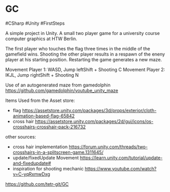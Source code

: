 # GC

#CSharp 
#Unity
#FirstSteps

A simple project in Unity. A small two player game for a university course computer graphics at HTW Berlin.

The first player who touches the flag three times in the middle of the gamefield wins. Shooting the other player results in a respawn of the eneny player at his starting position. Restarting the game generates a new maze.

Movement Player 1: WASD, Jump leftShift + Shooting C
Movement Player 2: IKJL, Jump rightShift + Shooting N

Use of an autogenerated maze from gamedolphin
https://github.com/gamedolphin/youtube_unity_maze

Items Used from the Asset store: 

- flag
	https://assetstore.unity.com/packages/3d/props/exterior/cloth-animation-based-flag-65842
- cross hair
	https://assetstore.unity.com/packages/2d/gui/icons/os-crosshairs-crosshair-pack-216732

other sources: 

- cross hair implementation 
	https://forum.unity.com/threads/two-crosshairs-in-a-splitscreen-game.1311645/
- update/fixedUpdate Movement
	https://learn.unity.com/tutorial/update-and-fixedupdate#
- inspiration for shooting mechanic
	https://www.youtube.com/watch?v=C-yqRxmwDxg

https://github.com/tetr-git/GC
